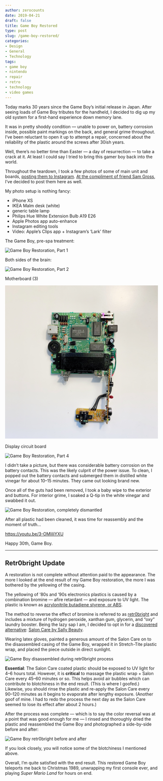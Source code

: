 ```yaml
---
author: zerocounts
date: 2019-04-21
draft: false
title: Game Boy Restored
type: post
slug: /game-boy-restored/
categories:
- Design
- General
- Technology
tags:
- game boy
- nintendo
- repair
- retro
- technology
- video games
---
```


Today marks 30 years since the Game Boy’s initial release in Japan. After seeing loads of Game Boy tributes for the handheld, I decided to dig up my old system for a first-hand experience down memory lane.

It was in pretty shoddy condition — unable to power on, battery corrosion inside, possible paint markings on the back, and general grime throughout. I’ve been reluctant to open it up to attempt a repair, concerned about the reliability of the plastic around the screws after 30ish years.

Well, there’s no better time than Easter — a day of resurrection — to take a crack at it. At least I could say I tried to bring this gamer boy back into the world.

Throughout the teardown, I took a few photos of some of main unit and boards, [posting them to Instagram](https://www.instagram.com/_kylestarr/). [At the compliment of friend Sam Gross](https://twitter.com/samthegeek/status/1120087746993721345?s=21), I’ve decided to post them here as well.

My photo setup is nothing fancy:

- iPhone XS
- IKEA Malm desk (white)
- generic table lamp
- Philips Hue White Extension Bulb A19 E26
- Apple Photos app auto-enhance
- Instagram editing tools
- Video: Apple’s Clips app + Instagram’s ‘Lark’ filter

The Game Boy, pre-spa treatment:

![Game Boy Restoration, Part 1](/game-boy-restoration-1.jpeg)

Both sides of the brain:

![Game Boy Restoration, Part 2](/game-boy-restoration-2.jpeg)

Motherboard (3)

![Game Boy Restoration, Part 3](game-boy-restoration-3.jpeg)

Display circuit board

![Game Boy Restoration, Part 4](/game-boy-restoration-4.jpeg)

I didn’t take a picture, but there was considerable battery corrosion on the battery contacts. This was the likely culprit of the power issue. To clean, I popped out the battery contacts and submerged them in distilled white vinegar for about 10–15 minutes. They came out looking brand new.

Once all of the guts had been removed, I took a baby wipe to the exterior and buttons. For interior grime, I soaked a Q-tip in the white vinegar and swabbed it out.

![Game Boy Restoration, completely dismantled](/game-boy-restoration-dismantled.jpeg)

After all plastic had been cleaned, it was time for reassembly and the moment of truth…

https://youtu.be/3-OMIiliYXU

Happy 30th, Game Boy.

---

## Retr0bright Update

A restoration is not complete without attention paid to the appearance. The more I looked at the end result of my Game Boy restoration, the more I was bothered by the yellowing of the casing.

The yellowing of ‘80s and ‘90s electronics plastics is caused by a combination bromine — afire retardant — and exposure to UV light. The plastic is known as [acrylonitrile butadiene styrene, or ABS](https://en.m.wikipedia.org/wiki/Acrylonitrile_butadiene_styrene).

The method to reverse the effect of bromine is referred to as [retr0bright](http://www.retr0bright.com/) and includes a mixture of hydrogen peroxide, xanthan gum, glycerin, and “oxy” laundry booster. Being the lazy sap I am, I decided to opt in for a [discovered alternative](https://www.howtogeek.com/196687/ask-htg-why-do-old-computers-and-game-consoles-turn-yellow/): [Salon Care by Sally Beauty](https://www.amazon.com/Salon-Care-Creme-Developer-ounce/dp/B004OKDW20/ref=sr_1_2?crid=2OU4M2W3RT7NP&keywords=salon+care+40+volume+creme+developer&qid=1556807644&s=gateway&sprefix=salon+care%2Caps%2C206&sr=8-2).

Wearing latex gloves, painted a generous amount of the Salon Care on to the disassembled casing of the Game Boy, wrapped it in Stretch-Tite plastic wrap, and placed the piece outside in direct sunlight.

![Game Boy disassembled during retr0bright process](/game-boy-restoration-dismantled-retr0brite.jpg)

**Essential**: The Salon Care coated plastic should be exposed to UV light for 4–6 hours total. However, it is **critical** to massage the plastic wrap + Salon Care every 45–60 minutes or so. This helps avoid air bubbles which can contribute to blotchiness in the end result. (This is where I goofed.) Likewise, you should rinse the plastic and re-apply the Salon Care every 90–120 minutes as it begins to evaporate after lengthy exposure. (Another goof of mine. I had to redo the process the next day as the Salon Care seemed to lose its effect after about 2 hours.)

After the process was complete — which is to say the color reversal was at a point that was good enough for me — I rinsed and thoroughly dried the plastic and reassembled the Game Boy and photographed a side-by-side before and after:

![Game Boy retr0bright before and after](/game-boy-restoration-before-after.jpeg)

If you look closely, you will notice some of the blotchiness I mentioned above.

Overall, I’m quite satisfied with the end result. This restored Game Boy teleports me back to Christmas 1989, unwrapping my first console ever, and playing _Super Mario Land_ for hours on end.